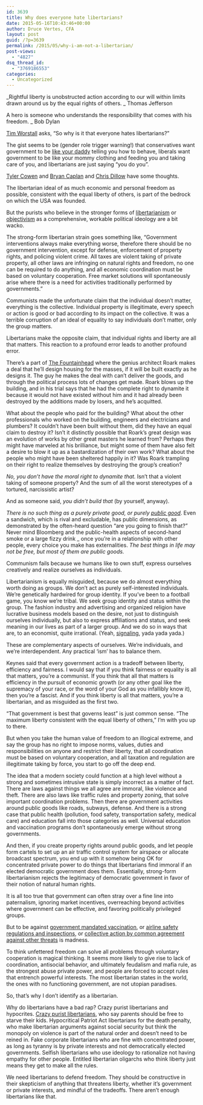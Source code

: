 ```yaml
---
id: 3639
title: Why does everyone hate libertarians?
date: 2015-05-16T10:43:46+00:00
author: Druce Vertes, CFA
layout: post
guid: /?p=3639
permalink: /2015/05/why-i-am-not-a-libertarian/
post-views:
  - "4827"
dsq_thread_id:
  - "3769186553"
categories:
  - Uncategorized
---
```

_Rightful liberty is unobstructed action according to our will within limits drawn around us by the equal rights of others. _ Thomas Jefferson</p> 

A hero is someone who understands the responsibility that comes with his freedom. _ Bob Dylan  
</em>

[Tim Worstall](http://www.adamsmith.org/blog/philosophy/so-why-is-it-that-everyone-hates-libertarians/) asks, “So why is it that everyone hates libertarians?” 

The gist seems to be (gender role trigger warning!) that conservatives want government to be [like your daddy](http://www.realclearpolitics.com/articles/2010/03/02/the_enduring_mommy-daddy_political_divide__104598.html) telling you how to behave, liberals want government to be like your mommy clothing and feeding you and taking care of you, and libertarians are just saying “you do you”. 

[Tyler Cowen](http://marginalrevolution.com/marginalrevolution/2015/05/why-is-libertarianism-such-a-target.html) and [Bryan Caplan](http://econlog.econlib.org/archives/2015/04/the_libertarian_4.html) and [Chris Dillow](http://stumblingandmumbling.typepad.com/stumbling_and_mumbling/2015/05/hating-libertarians.html) have some thoughts. 

The libertarian ideal of as much economic and personal freedom as possible, consistent with the equal liberty of others, is part of the bedrock on which the USA was founded.

But the purists who believe in the stronger forms of [libertarianism](http://en.wikipedia.org/wiki/Libertarianism) or [objectivism](http://atlassociety.org/objectivism/atlas-university) as a comprehensive, workable political ideology are a bit wacko.

The strong-form libertarian strain goes something like, “Government interventions always make everything worse, therefore there should be no government intervention, except for defense, enforcement of property rights, and policing violent crime. All taxes are violent taking of private property, all other laws are infringing on natural rights and freedom, no one can be required to do anything, and all economic coordination must be based on voluntary cooperation. Free market solutions will spontaneously arise where there is a need for activities traditionally performed by governments.” 

Communists made the unfortunate claim that the individual doesn’t matter, everything is the collective. Individual property is illegitimate, every speech or action is good or bad according to its impact on the collective. It was a terrible corruption of an ideal of equality to say individuals don’t matter, only the group matters.

Libertarians make the opposite claim, that individual rights and liberty are all that matters. This reaction to a profound error leads to another profound error.

There’s a part of [The Fountainhead](http://www.amazon.com/Fountainhead-Ayn-Rand/dp/0451191153) where the genius architect Roark makes a deal that he’ll design housing for the masses, if it will be built exactly as he designs it. The guy he makes the deal with can’t deliver the goods, and through the political process lots of changes get made. Roark blows up the building, and in his trial says that he had the complete right to dynamite it because it would not have existed without him and it had already been destroyed by the additions made by losers, and he’s acquitted.

What about the people who paid for the building? What about the other professionals who worked on the building, engineers and electricians and plumbers? It couldn’t have been built without them, did they have an equal claim to destroy it? Isn’t it distinctly possible that Roark’s great design was an evolution of works by other great masters he learned from? Perhaps they might have marveled at his brilliance, but might some of them have also felt a desire to blow it up as a bastardization of their own work? What about the people who might have been sheltered happily in it? Was Roark trampling on their right to realize themselves by destroying the group’s creation?

_No, you don’t have the moral right to dynamite that._ Isn’t that a violent taking of someone property? And the sum of all the worst stereotypes of a tortured, narcissistic artist? 

And as someone said, _you didn’t build that_ (by yourself, anyway). 

_There is no such thing as a purely private good, or purely <a href="http://en.wikipedia.org/wiki/Public_good" target="_hplink">public good</a>_. Even a sandwich, which is rival and excludable, has public dimensions, as demonstrated by the often-heard question “are you going to finish that?” Never mind Bloomberg and the public-health aspects of second-hand smoke or a large fizzy drink _ once you’re in a relationship with other people, every choice you make has externalities. _The best things in life may not be free, but most of them are public goods._

Communism fails because we humans like to own stuff, express ourselves creatively and realize ourselves as individuals. 

Libertarianism is equally misguided, because we do almost everything worth doing as groups. We don’t act as purely self-interested individuals. We’re genetically hardwired for group identity. If you’ve been to a football game, you know we’re tribal. We seek group identity and status within the group. The fashion industry and advertising and organized religion have lucrative business models based on the desire, not just to distinguish ourselves individually, but also to express affiliations and status, and seek meaning in our lives as part of a larger group. And we do so in ways that are, to an economist, quite irrational. (Yeah, [signaling](http://talkingpointsmemo.com/cafe/why-do-poor-people-waste-money-on-luxury-goods), yada yada yada.)

These are complementary aspects of ourselves. We’re individuals, and we’re interdependent. Any practical ‘ism’ has to balance them.

Keynes said that every government action is a tradeoff between liberty, efficiency and fairness. I would say that if you think fairness or equality is all that matters, you’re a communist. If you think that all that matters is efficiency in the pursuit of economic growth (or any other goal like the supremacy of your race, or the word of your God as you infallibly know it), then you’re a fascist. And if you think liberty is all that matters, you’re a libertarian, and as misguided as the first two.

“That government is best that governs least” is just common sense. “The maximum liberty consistent with the equal liberty of others,” I’m with you up to there.

But when you take the human value of freedom to an illogical extreme, and say the group has no right to impose norms, values, duties and responsibilities on anyone and restrict their liberty, that all coordination must be based on voluntary cooperation, and all taxation and regulation are illegitimate taking by force, you start to go off the deep end.

The idea that a modern society could function at a high level without a strong and sometimes intrusive state is simply incorrect as a matter of fact. There are laws against things we all agree are immoral, like violence and theft. There are also laws like traffic rules and property zoning, that solve important coordination problems. Then there are government activities around public goods like roads, subways, defense. And there is a strong case that public health (pollution, food safety, transportation safety, medical care) and education fall into those categories as well. Universal education and vaccination programs don’t spontaneously emerge without strong governments.

And then, if you create property rights around public goods, and let people form cartels to set up an air traffic control system for airspace or allocate broadcast spectrum, you end up with it somehow being OK for concentrated private power to do things that libertarians find immoral if an elected democratic government does them. Essentially, strong-form libertarianism rejects the legitimacy of democratic government in favor of their notion of natural human rights.

It is all too true that government can often stray over a fine line into paternalism, ignoring market incentives, overreaching beyond activities where government can be effective, and favoring politically privileged groups. 

But to be against [government mandated vaccination](http://www.newrepublic.com/article/120965/rand-paul-libertarians-have-long-had-horrifying-view-parenting), or [airline safety regulations and inspections](https://books.google.com/books?id=UgB6ST39NnQC&lpg=PT51&ots=XQtliMFBo1&dq=libertarian%20airline%20regulation&pg=PT52#v=onepage&q=libertarian%20airline%20regulation&f=false), or [collective action by common agreement against other threats](https://mises.org/library/empirical-evidence-brad-delong-completely-obtuse) is madness. 

To think unfettered freedom can solve all problems through voluntary cooperation is magical thinking. It seems more likely to give rise to lack of coordination, antisocial behavior, and ultimately feudalism and mafia rule, as the strongest abuse private power, and people are forced to accept rules that entrench powerful interests. The most libertarian states in the world, the ones with no functioning government, are not utopian paradises.

So, that’s why I don’t identify as a libertarian. 

Why do libertarians have a bad rap? Crazy purist libertarians and hypocrites. [Crazy purist libertarians](http://www.newrepublic.com/article/120965/rand-paul-libertarians-have-long-had-horrifying-view-parenting), who say parents should be free to starve their kids. Hypocritical Patriot Act libertarians for the death penalty, who make libertarian arguments against social security but think the monopoly on violence is part of the natural order and doesn’t need to be reined in. Fake corporate libertarians who are fine with concentrated power, as long as tyranny is by private interests and not democratically elected governments. Selfish libertarians who use ideology to rationalize not having empathy for other people. Entitled libertarian oligarchs who think liberty just means they get to make all the rules. 

We need libertarians to defend freedom. They should be constructive in their skepticism of anything that threatens liberty, whether it’s government or private interests, and mindful of the tradeoffs. There aren’t enough libertarians like that.
